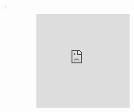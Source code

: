 i

<p>
    <div style="width:100%; height:350px;border:none;text-align:center">
		<iframe allowtransparency="yes" frameborder="0" width="300" height="300" src="https://github.com/lveMonsi"/>
	</div>
</p>
        
i

